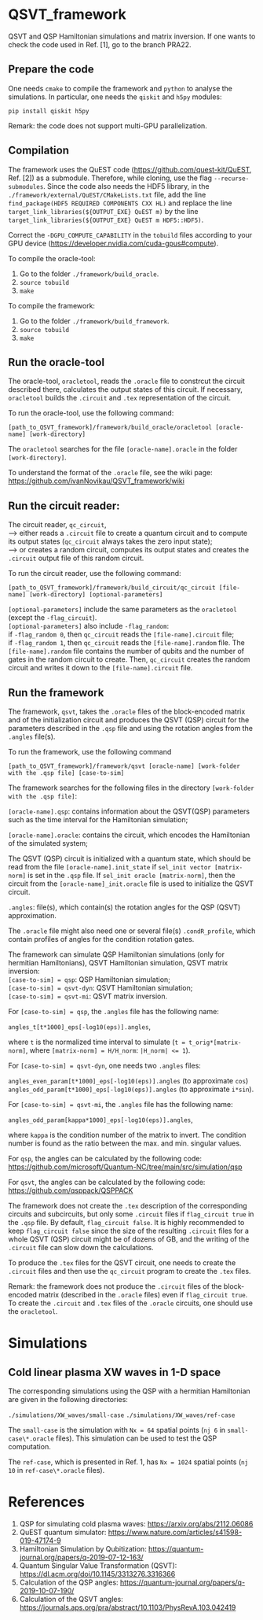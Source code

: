 # QSVT_framework
QSVT and QSP Hamiltonian simulations and matrix inversion.
If one wants to check the code used in Ref. [1], go to the branch PRA22.

## Prepare the code
One needs `cmake` to compile the framework and `python` to analyse the simulations.
In particular, one needs the `qiskit` and `h5py` modules:

`pip install qiskit h5py`

Remark: the code does not support multi-GPU parallelization.

## Compilation
The framework uses the QuEST code (https://github.com/quest-kit/QuEST, Ref. [2]) as a submodule. Therefore, while cloning, use the flag `--recurse-submodules`.
Since the code also needs the HDF5 library, in the `./framework/external/QuEST/CMakeLists.txt` file, add the line `find_package(HDF5 REQUIRED COMPONENTS CXX HL)` and replace the line `target_link_libraries(${OUTPUT_EXE} QuEST m)` by the line `target_link_libraries(${OUTPUT_EXE} QuEST m HDF5::HDF5)`.

Correct the `-DGPU_COMPUTE_CAPABILITY` in the `tobuild` files according to your GPU device
(https://developer.nvidia.com/cuda-gpus#compute).

To compile the oracle-tool:
1. Go to the folder `./framework/build_oracle`.
2. `source tobuild`
3. `make`

To compile the framework:
1. Go to the folder `./framework/build_framework`.
2. `source tobuild`
3. `make`

## Run the oracle-tool
The oracle-tool, `oracletool`, reads the `.oracle` file to constrcut the circuit described there, calculates the output states of this circuit.
If necessary, `oracletool` builds the `.circuit` and `.tex` representation of the circuit.

To run the oracle-tool, use the following command:

`[path_to_QSVT_framework]/framework/build_oracle/oracletool [oracle-name] [work-directory]`

The `oracletool` searches for the file `[oracle-name].oracle` in the folder `[work-directory]`.

To understand the format of the `.oracle` file, see the wiki page:<br> 
https://github.com/ivanNovikau/QSVT_framework/wiki

## Run the circuit reader:
The circuit reader, `qc_circuit`,<br> 
--> either reads a `.circuit` file to create a quantum circuit and to compute its output states (`qc_circuit` always takes the zero input state);<br> 
--> or creates a random circuit, computes its output states and creates the `.circuit` output file of this random circuit.

To run the circuit reader, use the following command:

`[path_to_QSVT_framework]/framework/build_circuit/qc_circuit [file-name] [work-directory] [optional-parameters]`

`[optional-parameters]` include the same parameters as the `oracletool` (except the `-flag_circuit`).<br>
`[optional-parameters]` also include `-flag_random`: <br>
      if `-flag_random 0`, then `qc_circuit` reads the `[file-name].circuit` file;<br>
      if `-flag_random 1`, then `qc_circuit` reads the `[file-name].random` file. The `[file-name].random` file contains the number of qubits and the number of gates in the random circuit to create. Then, `qc_circuit` creates the random circuit and writes it down to the `[file-name].circuit` file.


## Run the framework
The framework, `qsvt`, takes the `.oracle` files of the block-encoded matrix and of the initialization circuit and produces the QSVT (QSP) circuit for the parameters described in the `.qsp` file and using the rotation angles from the `.angles` file(s).

To run the framework, use the following command

`[path_to_QSVT_framework]/framework/qsvt [oracle-name] [work-folder with the .qsp file] [case-to-sim]`

The framework searches for the following files in the directory `[work-folder with the .qsp file]`:

`[oracle-name].qsp`: contains information about the QSVT(QSP) parameters such as the time interval for the Hamiltonian simulation;

`[oracle-name].oracle`: contains the circuit, which encodes the Hamiltonian of the simulated system;

The QSVT (QSP) circuit is initialized with a quantum state, which should be read from the file
`[oracle-name].init_state` if `sel_init vector [matrix-norm]` is set in the `.qsp` file.
If `sel_init oracle [matrix-norm]`, then the circuit from the `[oracle-name]_init.oracle` file is used to initialize the QSVT circuit.

`.angles`: file(s), which contain(s) the rotation angles for the QSP (QSVT) approximation.

The `.oracle` file might also need one or several file(s) `.condR_profile`, which contain profiles of angles for the condition rotation gates.

The framework can simulate QSP Hamiltonian simulations (only for hermitian Hamiltonians), QSVT Hamiltonian simulation, QSVT matrix inversion:<br>
`[case-to-sim] = qsp`: QSP Hamiltonian simulation;<br>
`[case-to-sim] = qsvt-dyn`: QSVT Hamiltonian simulation;<br>
`[case-to-sim] = qsvt-mi`: QSVT matrix inversion.

For `[case-to-sim] = qsp`, the `.angles` file has the following name:

`angles_t[t*1000]_eps[-log10(eps)].angles`,

where `t` is the normalized time interval to simulate (`t = t_orig*[matrix-norm]`, where `[matrix-norm] = H/H_norm`: `|H_norm| <= 1`).

For `[case-to-sim] = qsvt-dyn`, one needs two `.angles` files:

`angles_even_param[t*1000]_eps[-log10(eps)].angles` (to approximate `cos`)<br>
`angles_odd_param[t*1000]_eps[-log10(eps)].angles`  (to approximate `i*sin`).

For `[case-to-sim] = qsvt-mi`, the `.angles` file has the following name:

`angles_odd_param[kappa*1000]_eps[-log10(eps)].angles`,

where `kappa` is the condition number of the matrix to invert.
The condition number is found as the ratio between the max. and min. singular values.

For `qsp`, the angles can be calculated by the following code: https://github.com/microsoft/Quantum-NC/tree/main/src/simulation/qsp

For `qsvt`, the angles can be calculated by the following code: https://github.com/qsppack/QSPPACK

The framework does not create the `.tex` description of the corresponding circuits and subcircuits, but only some `.circuit` files if `flag_circuit true` in the `.qsp` file. By default, `flag_circuit false`.
It is highly recommended to keep `flag_circuit false` since the size of the resulting `.circuit` files for a whole QSVT (QSP) circuit might be of dozens of GB, and the writing of the `.circuit` file can slow down the calculations.

To produce the `.tex` files for the QSVT circuit, one needs to create the `.circuit` files and then use the `qc_circuit` program to create the `.tex` files.

Remark: the framework does not produce the `.circuit` files of the block-encoded matrix (described in the `.oracle` files) even if `flag_circuit true`.
To create the `.circuit` and `.tex` files of the `.oracle` circuits, one should use the `oracletool`.


# Simulations

## Cold linear plasma XW waves in 1-D space
The corresponding simulations using the QSP with a hermitian Hamiltonian are given in the following directories:

`./simulations/XW_waves/small-case`
`./simulations/XW_waves/ref-case`

The `small-case` is the simulation with `Nx = 64` spatial points (`nj 6` in `small-case\*.oracle` files).
This simulation can be used to test the QSP computation.

The `ref-case`, which is presented in Ref. 1, has `Nx = 1024` spatial points (`nj 10` in `ref-case\*.oracle` files).




# References
1. QSP for simulating cold plasma waves: https://arxiv.org/abs/2112.06086<br>
2. QuEST quantum simulator: https://www.nature.com/articles/s41598-019-47174-9<br>
3. Hamiltonian Simulation by Qubitization: https://quantum-journal.org/papers/q-2019-07-12-163/<br>
4. Quantum Singular Value Transformation (QSVT): https://dl.acm.org/doi/10.1145/3313276.3316366<br>
5. Calculation of the QSP angles: https://quantum-journal.org/papers/q-2019-10-07-190/<br>
6. Calculation of the QSVT angles: https://journals.aps.org/pra/abstract/10.1103/PhysRevA.103.042419<br>


























